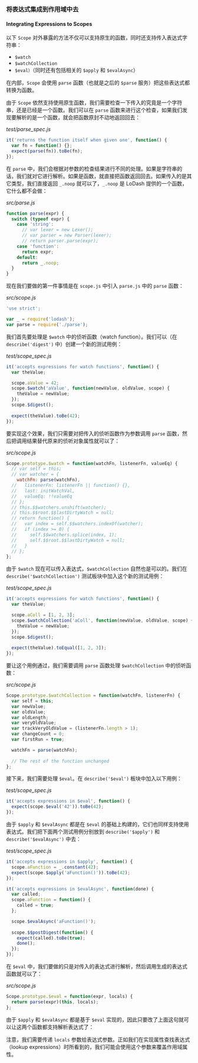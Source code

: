 ### 将表达式集成到作用域中去
#### Integrating Expressions to Scopes

以下 `Scope` 对外暴露的方法不仅可以支持原生的函数，同时还支持传入表达式字符串：

- `$watch`
- `$watchCollection`
- `$eval）`（同时还有包括相关的 `$apply` 和 `$evalAsync`）

在内部，`Scope` 会使用 `parse` 函数（也就是之后的 `$parse` 服务）把这些表达式都转换为函数。

由于 `Scope` 依然支持使用原生函数，我们需要检查一下传入的究竟是一个字符串，还是已经是一个函数。我们可以在 `parse` 函数来进行这个检查，如果我们发现要解析的是一个函数，就会把函数原封不动地返回回去：

_test/parse_spec.js_

```js
it('returns the function itself when given one', function() {
  var fn = function() {};
  expect(parse(fn)).toBe(fn);
});
```

在 `parse` 中，我们会根据对参数的检查结果进行不同的处理。如果是字符串的话，我们就对它进行解析。如果是函数，就直接把函数返回回去。如果传入的是其它类型，我们直接返回 `_.noop` 就可以了，`_.noop` 是 LoDash 提供的一个函数，它什么都不会做：

_src/parse.js_

```js
function parse(expr) {
  switch (typeof expr) {
    case 'string':
      // var lexer = new Lexer();
      // var parser = new Parser(lexer);
      // return parser.parse(expr);
    case 'function':
      return expr;
    default:
      return _.noop;
  }
}
```

现在我们要做的第一件事情是在 `scope.js` 中引入 `parse.js` 中的 `parse` 函数：

_src/scope.js_

```js
'use strict';

var _ = require('lodash');
var parse = require('./parse');
```

我们首先要处理是 `$watch` 中的侦听函数（watch function）。我们可以（在 `describe('digest')` 中）创建一个新的测试用例：

_test/scope_spec.js_

```js
it('accepts expressions for watch functions', function() {
  var theValue;

  scope.aValue = 42;
  scope.$watch('aValue', function(newValue, oldValue, scope) {
    theValue = newValue;
  });
  scope.$digest();
  
  expect(theValue).toBe(42);
});
```

要实现这个效果，我们只需要对把传入的侦听函数作为参数调用 `parse` 函数，然后把调用结果替代原来的侦听对象属性就可以了：

_src/scope.js_

```js
Scope.prototype.$watch = function(watchFn, listenerFn, valueEq) {
  // var self = this;
  // var watcher = {
    watchFn: parse(watchFn),
  //   listenerFn: listenerFn || function() {},
  //   last: initWatchVal,
  //   valueEq: !!valueEq
  // };
  // this.$$watchers.unshift(watcher);
  // this.$$root.$$lastDirtyWatch = null;
  // return function() {
  //   var index = self.$$watchers.indexOf(watcher);
  //   if (index >= 0) {
  //     self.$$watchers.splice(index, 1);
  //     self.$$root.$$lastDirtyWatch = null;
  //   }
  // };
};
```

由于 `$watch` 现在可以传入表达式，`$watchCollection` 自然也是可以的。我们在 `describe('$watchCollection')` 测试板块中加入这个新的测试用例：

_test/scope_spec.js_

```js
it('accepts expressions for watch functions', function() {
  var theValue;

  scope.aColl = [1, 2, 3];
  scope.$watchCollection('aColl', function(newValue, oldValue, scope) {
    theValue = newValue;
  });
  scope.$digest();
  
  expect(theValue).toEqual([1, 2, 3]);
});
```

要让这个用例通过，我们需要调用 `parse` 函数处理 `$watchCollection` 中的侦听函数：

_src/scope.js_

```js
Scope.prototype.$watchCollection = function(watchFn, listenerFn) {
  var self = this;
  var newValue;
  var oldValue;
  var oldLength;
  var veryOldValue;
  var trackVeryOldValue = (listenerFn.length > 1);
  var changeCount = 0;
  var firstRun = true;

  watchFn = parse(watchFn);
  
  // The rest of the function unchanged
};
```

接下来，我们需要处理 `$eval`。在 `describe('$eval')` 板块中加入以下用例：

_test/scope_spec.js_

```js
it('accepts expressions in $eval', function() {
  expect(scope.$eval('42')).toBe(42);
});
```

由于 `$apply` 和 `$evalAsync` 都是在 `$eval` 的基础上构建的，它们也同样支持使用表达式。我们把下面两个测试用例分别放到 `describe('$apply')` 和 `describe('$evalAsync')` 中去：

_test/scope_spec.js_

```js
it('accepts expressions in $apply', function() {
  scope.aFunction = _.constant(42);
  expect(scope.$apply('aFunction()')).toBe(42);
});

it('accepts expressions in $evalAsync', function(done) {
  var called;
  scope.aFunction = function() {
    called = true;
  };

  scope.$evalAsync('aFunction()');
  
  scope.$$postDigest(function() {
    expect(called).toBe(true);
    done();
  });
});
```

在 `$eval` 中，我们要做的只是对传入的表达式进行解析，然后调用生成的表达式函数就可以了：

_src/scope.js_

```js
Scope.prototype.$eval = function(expr, locals) {
  return parse(expr)(this, locals);
};
```

由于 `$apply` 和 `$evalAsync` 都是基于 `$eval` 实现的，因此只要改了上面这句就可以让这两个函数都支持解析表达式了：

注意，我们需要传递 `locals` 参数给表达式参数。正如我们在实现属性查找表达式（lookup expressions）时所看到的，我们可能会使用这个参数来覆盖作用域属性。
